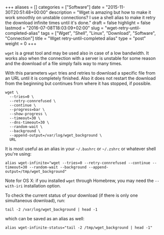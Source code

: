 +++
aliases      = []
categories   = ["Software"]
date         = "2015-11-30T20:51:48+00:00"
description  = "Wget is amazing but how to make it work smoothly on unstable connections? I use a shell alias to make it retry the download infinite times until it's done."
draft        = false
highlight    = false
lastmod      = "2016-07-08T18:03:09+02:00"
slug         = "wget-retry-until-completed-alias"
tags         = ["Wget", "Shell", "Linux", "Download", "Software", "Connection"]
title        = "Wget retry-until-completed alias"
type         = "post"
weight       = 0
+++


`wget` is a great tool and may be used also in case of a low bandwidth. It works
also when the connection with a server is unstable for some reason and the
download of a file simply fails way to many times.

With this parameters `wget` tries and retries to download a specific file from
an URL until it is completely finished. Also it does not restart the download
from the beginning but continues from where it has stopped, if possible.

```nohighlight
wget \
  --tries=0 \
  --retry-connrefused \
  --continue \
  --progress=bar \
  --show-progress \
  --timeout=30 \
  --dns-timeout=30 \
  --random-wait \
  --background \
  --append-output=/var/log/wget_background \
  URL
```

It is most useful as an alias in your `~/.bashrc` or `~/.zshrc` or whatever
shell you're using:

```nohighlight
alias wget-infinite="wget --tries=0 --retry-connrefused --continue --timeout=30 --random-wait --background --append-output=/tmp/wget_background"
```

Note for OS X: if you installed `wget` through Homebrew, you may need the
`--with-iri` installation option.

To check the current status of your download (if there is only one simultaneous
download), run:

```nohighlight
tail -2 /var/log/wget_background | head -1
```

which can be saved as an alias as well:

```nohighlight
alias wget-infinite-status="tail -2 /tmp/wget_background | head -1"
```

